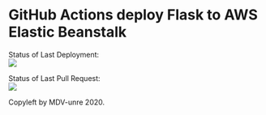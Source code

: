 # GitHub Actions deploy Flask to AWS Elastic Beanstalk




Status of Last Deployment:<br>
<img src="https://github.com/MDV-unre/github-actions/workflows/my-first-CI/CD-action/badge.svg?branch=master"><br>

Status of Last Pull Request:<br>
<img src="https://github.com/MDV-unre/github-actions/workflows/Pull-request-test/badge.svg?branch=all"><br>


Copyleft by MDV-unre 2020.
